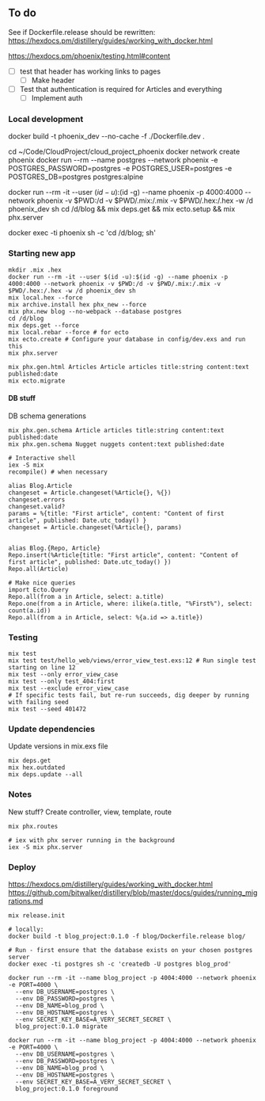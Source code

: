 ## To do
See if Dockerfile.release should be rewritten:
https://hexdocs.pm/distillery/guides/working_with_docker.html

https://hexdocs.pm/phoenix/testing.html#content
- [ ] test that header has working links to pages
  - [ ] Make header
- [ ] Test that authentication is required for Articles and everything
  - [ ] Implement auth

### Local development
docker build -t phoenix_dev --no-cache -f ./Dockerfile.dev .

cd ~/Code/CloudProject/cloud_project_phoenix
docker network create phoenix
docker run --rm --name postgres --network phoenix -e POSTGRES_PASSWORD=postgres -e POSTGRES_USER=postgres -e POSTGRES_DB=postgres postgres:alpine

<!-- .hex and .mix folder as volumes only to not have to get dependencies each time -->
docker run --rm -it --user $(id -u):$(id -g) --name phoenix -p 4000:4000 --network phoenix -v $PWD:/d -v $PWD/.mix:/.mix -v $PWD/.hex:/.hex -w /d phoenix_dev sh
cd /d/blog && mix deps.get && mix ecto.setup && mix phx.server

docker exec -ti phoenix sh -c 'cd /d/blog; sh'

### Starting new app
```
mkdir .mix .hex
docker run --rm -it --user $(id -u):$(id -g) --name phoenix -p 4000:4000 --network phoenix -v $PWD:/d -v $PWD/.mix:/.mix -v $PWD/.hex:/.hex -w /d phoenix_dev sh
mix local.hex --force
mix archive.install hex phx_new --force
mix phx.new blog --no-webpack --database postgres
cd /d/blog
mix deps.get --force
mix local.rebar --force # for ecto
mix ecto.create # Configure your database in config/dev.exs and run this
mix phx.server

mix phx.gen.html Articles Article articles title:string content:text published:date
mix ecto.migrate
```

#### DB stuff
DB schema generations
```
mix phx.gen.schema Article articles title:string content:text published:date
mix phx.gen.schema Nugget nuggets content:text published:date
```

```
# Interactive shell
iex -S mix
recompile() # when necessary

alias Blog.Article
changeset = Article.changeset(%Article{}, %{})
changeset.errors
changeset.valid?
params = %{title: "First article", content: "Content of first article", published: Date.utc_today() }
changeset = Article.changeset(%Article{}, params)


alias Blog.{Repo, Article}
Repo.insert(%Article{title: "First article", content: "Content of first article", published: Date.utc_today() })
Repo.all(Article)

# Make nice queries
import Ecto.Query
Repo.all(from a in Article, select: a.title)
Repo.one(from a in Article, where: ilike(a.title, "%First%"), select: count(a.id))
Repo.all(from a in Article, select: %{a.id => a.title})
```

### Testing
```
mix test
mix test test/hello_web/views/error_view_test.exs:12 # Run single test starting on line 12
mix test --only error_view_case
mix test --only test_404:first
mix test --exclude error_view_case
# If specific tests fail, but re-run succeeds, dig deeper by running with failing seed
mix test --seed 401472
```


### Update dependencies
Update versions in mix.exs file
```
mix deps.get
mix hex.outdated
mix deps.update --all
```

### Notes
New stuff?
Create controller, view, template, route
```
mix phx.routes
```

```
# iex with phx server running in the background
iex -S mix phx.server
```


### Deploy
https://hexdocs.pm/distillery/guides/working_with_docker.html
https://github.com/bitwalker/distillery/blob/master/docs/guides/running_migrations.md

```
mix release.init

# locally:
docker build -t blog_project:0.1.0 -f blog/Dockerfile.release blog/

# Run - first ensure that the database exists on your chosen postgres server
docker exec -ti postgres sh -c 'createdb -U postgres blog_prod'

docker run --rm -it --name blog_project -p 4004:4000 --network phoenix -e PORT=4000 \
  --env DB_USERNAME=postgres \
  --env DB_PASSWORD=postgres \
  --env DB_NAME=blog_prod \
  --env DB_HOSTNAME=postgres \
  --env SECRET_KEY_BASE=A_VERY_SECRET_SECRET \
  blog_project:0.1.0 migrate

docker run --rm -it --name blog_project -p 4004:4000 --network phoenix -e PORT=4000 \
  --env DB_USERNAME=postgres \
  --env DB_PASSWORD=postgres \
  --env DB_NAME=blog_prod \
  --env DB_HOSTNAME=postgres \
  --env SECRET_KEY_BASE=A_VERY_SECRET_SECRET \
  blog_project:0.1.0 foreground
```
